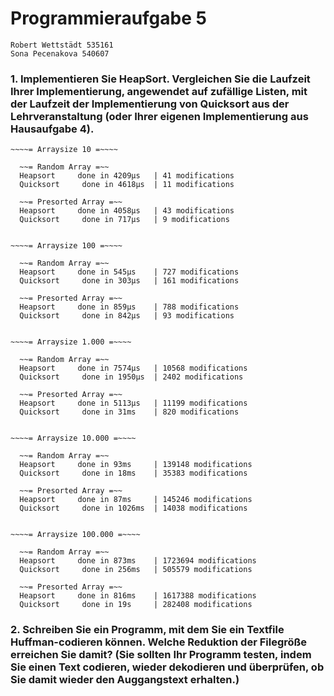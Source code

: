 # Programmieraufgabe 5
    Robert Wettstädt 535161
    Sona Pecenakova 540607

### 1. Implementieren Sie HeapSort. Vergleichen Sie die Laufzeit Ihrer Implementierung, angewendet auf zufällige Listen, mit der Laufzeit der Implementierung von Quicksort aus der Lehrveranstaltung (oder Ihrer eigenen Implementierung aus Hausaufgabe 4).
```
~~~~= Arraysize 10 =~~~~

  ~~= Random Array =~~
  Heapsort     done in 4209µs   | 41 modifications
  Quicksort     done in 4618µs  | 11 modifications

  ~~= Presorted Array =~~
  Heapsort     done in 4058µs   | 43 modifications
  Quicksort     done in 717µs   | 9 modifications


~~~~= Arraysize 100 =~~~~

  ~~= Random Array =~~
  Heapsort     done in 545µs    | 727 modifications
  Quicksort     done in 303µs   | 161 modifications

  ~~= Presorted Array =~~
  Heapsort     done in 859µs    | 788 modifications
  Quicksort     done in 842µs   | 93 modifications


~~~~= Arraysize 1.000 =~~~~

  ~~= Random Array =~~
  Heapsort     done in 7574µs   | 10568 modifications
  Quicksort     done in 1950µs  | 2402 modifications

  ~~= Presorted Array =~~
  Heapsort     done in 5113µs   | 11199 modifications
  Quicksort     done in 31ms    | 820 modifications


~~~~= Arraysize 10.000 =~~~~

  ~~= Random Array =~~
  Heapsort     done in 93ms     | 139148 modifications
  Quicksort     done in 18ms    | 35383 modifications

  ~~= Presorted Array =~~
  Heapsort     done in 87ms     | 145246 modifications
  Quicksort     done in 1026ms  | 14038 modifications


~~~~= Arraysize 100.000 =~~~~

  ~~= Random Array =~~
  Heapsort     done in 873ms    | 1723694 modifications
  Quicksort     done in 256ms   | 505579 modifications

  ~~= Presorted Array =~~
  Heapsort     done in 816ms    | 1617388 modifications
  Quicksort     done in 19s     | 282408 modifications
```


### 2. Schreiben Sie ein Programm, mit dem Sie ein Textfile Huffman-codieren können. Welche Reduktion der Filegröße erreichen Sie damit? (Sie sollten Ihr Programm testen, indem Sie einen Text codieren, wieder dekodieren und überprüfen, ob Sie damit wieder den Auggangstext erhalten.)